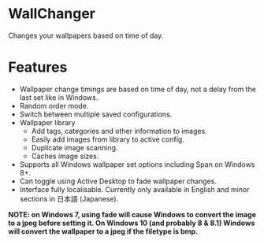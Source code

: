 ﻿# WallChanger
Changes your wallpapers based on time of day.

# Features
- Wallpaper change timings are based on time of day, not a delay from the last set like in Windows.
- Random order mode.
- Switch between multiple saved configurations.
- Wallpaper library
  - Add tags, categories and other information to images.
  - Easily add images from library to active config.
  - Duplicate image scanning.
  - Caches image sizes.
- Supports all Windows wallpaper set options including Span on Windows 8+.
- Can toggle using Active Desktop to fade wallpaper changes.
- Interface fully localisable. Currently only available in English and minor sections in 日本語 (Japanese).

**NOTE: on Windows 7, using fade will cause Windows to convert the image to a jpeg before setting it. On Windows 10 (and probably 8 & 8.1) Windows will convert the wallpaper to a jpeg if the filetype is bmp.**